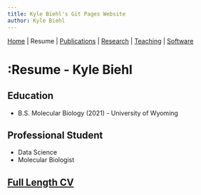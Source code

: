 ```yaml
---
title: Kyle Biehl's Git Pages Website
author: Kyle Biehl
---
```


[Home](https://kcbiehl.github.io/) | Resume | [Publications](publications/pub.html) | [Research](research/rs.html) | [Teaching](teaching/teach.html) | [Software](sofware/tools.html)


# :Resume - Kyle Biehl

## Education

- B.S. Molecular Biology (2021) - University of Wyoming

## Professional Student

- Data Science
- Molecular Biologist

## [Full Length CV](cv.html)
